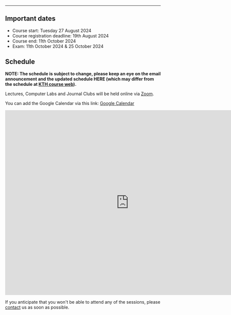 ---
## Important dates

- Course start: Tuesday 27 August 2024
- Course registration deadline: 19th August 2024
- Course end: 11th October 2024
- Exam: 11th October 2024 & 25 October 2024

## Schedule

**NOTE: The schedule is subject to change, please keep an eye on the email announcement and the updated schedule HERE (which may differ from the schedule at [KTH course web](https://www.kth.se/social/course/SK2538/calendar/)).**

Lectures, Computer Labs and Journal Clubs will be held online via [Zoom](https://kth-se.zoom.us/j/69812177998).

You can add the Google Calendar via this link: [Google Calendar](https://calendar.google.com/calendar/u/0?cid=Y19mMzg5YjdjZTFkZmMxODAxM2E4NjEzNDJlNzQ2OGJhYzc3NmRlNDg3MzE0NTdkMmMwOTA3OTg5NTIyM2Y0ZDIwQGdyb3VwLmNhbGVuZGFyLmdvb2dsZS5jb20)

<!-- Google Calendar Embed -->
<iframe src="https://calendar.google.com/calendar/embed?src=c_f389b7ce1dfc18013a861342e7468bac776de48731457d2c09079895223f4d20%40group.calendar.google.com&ctz=Europe%2FBerlin" style="border: 0" width="800" height="600" frameborder="0" scrolling="no"></iframe>

If you anticipate that you won't be able to attend any of the sessions, please [contact](/contact) us as soon as possible.
